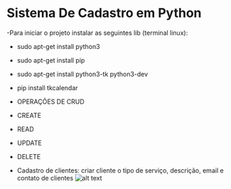 # Sistema De Cadastro em Python

-Para iniciar o projeto instalar as seguintes lib (terminal linux):

- sudo apt-get install python3
- sudo apt-get install pip
- sudo apt-get install python3-tk python3-dev
- pip install tkcalendar



- OPERAÇÔES DE CRUD 
- CREATE
- READ
- UPDATE
- DELETE

- Cadastro de clientes: criar cliente o tipo de serviço, descrição, email e contato de clientes 
![alt text](https://github.com/FireXtz/img-icons/blob/main/TelaCadastroLimpaPython.png)
